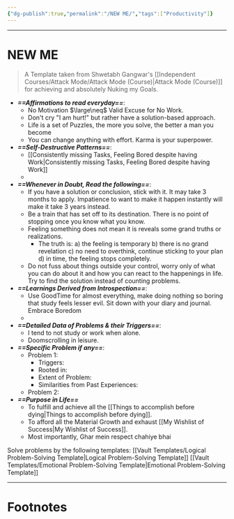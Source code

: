 ```yaml
---
{"dg-publish":true,"permalink":"/NEW ME/","tags":["Productivity"]}
---
```



---
# NEW ME
> A Template taken from Shwetabh Gangwar's [[Independent Courses/Attack Mode/Attack Mode (Course)\|Attack Mode (Course)]] for achieving and absolutely Nuking my Goals.

- ***==Affirmations to read everyday==***:
	- No Motivation $\large\neq$ Valid Excuse for No Work.
	- Don't cry "I am hurt!" but rather have a solution-based approach.
	- Life is a set of Puzzles, the more you solve, the better a man you become
	- You can change anything with effort. Karma is your superpower.
- ***==Self-Destructive Patterns==***:
	- [[Consistently missing Tasks, Feeling Bored despite having Work\|Consistently missing Tasks, Feeling Bored despite having Work]]
	- 
- ***==Whenever in Doubt, Read the following==***:
	- If you have a solution or conclusion, stick with it. It may take 3 months to apply. Impatience to want to make it happen instantly will make it take 3 years instead.
	- Be a train that has set off to its destination. There is no point of stopping once you know what you know.
	- Feeling something does not mean it is reveals some grand truths or realizations.
		- The truth is: a) the feeling is temporary b) there is no grand revelation c) no need to overthink, continue sticking to your plan d) in time, the feeling stops completely.
	- Do not fuss about things outside your control, worry only of what you can do about it and how you can react to the happenings in life. Try to find the solution instead of counting problems.
- ***==Learnings Derived from Introspection==***:
	- Use GoodTime for almost everything, make doing nothing so boring that study feels lesser evil. Sit down with your diary and journal. Embrace Boredom
	- 
- ***==Detailed Data of Problems & their Triggers==***:
	- I tend to not study or work when alone.
	- Doomscrolling in leisure.
- ***==Specific Problem if any==***:
	- Problem 1:
		- Triggers:
		- Rooted in:
		- Extent of Problem:
		- Similarities from Past Experiences:
	- Problem 2:
- ***==Purpose in Life==***
	- To fulfill and achieve all the [[Things to accomplish before dying\|Things to accomplish before dying]].
	- To afford all the Material Growth and exhaust [[My Wishlist of Success\|My Wishlist of Success]].
	- Most importantly, Ghar mein respect chahiye bhai


Solve problems by the following templates: 
[[Vault Templates/Logical Problem-Solving Template\|Logical Problem-Solving Template]]
[[Vault Templates/Emotional Problem-Solving Template\|Emotional Problem-Solving Template]]

---
# Footnotes